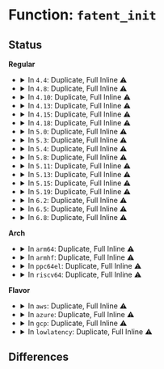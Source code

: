 # Function: <code>fatent_init</code>

## Status
<b>Regular</b>
<ul>
<li>
<details>
<summary>In <code>4.4</code>: Duplicate, Full Inline ⚠️</summary>

**Collision:** Static Duplication

**Inline:** Full

**Transformation:** False

**Instances:**

```
In fs/fat/cache.c (ffffffff812f56e5)
Location: fs/fat/fat.h:321
Inline: True
Inline callers:
  - fs/fat/cache.c:fat_get_cluster
```
```
In fs/fat/fatent.c (ffffffff812f9a2f)
Location: fs/fat/fat.h:321
Inline: True
Inline callers:
  - fs/fat/fatent.c:fat_free_clusters
  - fs/fat/fatent.c:fat_alloc_clusters
  - fs/fat/fatent.c:fat_alloc_clusters
  - fs/fat/fatent.c:fat_count_free_clusters
```
```
In fs/fat/file.c (ffffffff812fa949)
Location: fs/fat/fat.h:321
Inline: True
Inline callers:
  - fs/fat/file.c:fat_truncate_blocks
```
```
In fs/fat/misc.c (ffffffff812fe3f6)
Location: fs/fat/fat.h:321
Inline: True
Inline callers:
  - fs/fat/misc.c:fat_chain_add
```
</details>
</li>
<li>
<details>
<summary>In <code>4.8</code>: Duplicate, Full Inline ⚠️</summary>

**Collision:** Static Duplication

**Inline:** Full

**Transformation:** False

**Instances:**

```
In fs/fat/cache.c (ffffffff81329104)
Location: fs/fat/fat.h:324
Inline: True
Inline callers:
  - fs/fat/cache.c:fat_get_cluster
```
```
In fs/fat/fatent.c (ffffffff8132e00c)
Location: fs/fat/fat.h:324
Inline: True
Inline callers:
  - fs/fat/fatent.c:fat_count_free_clusters
  - fs/fat/fatent.c:fat_free_clusters
  - fs/fat/fatent.c:fat_alloc_clusters
  - fs/fat/fatent.c:fat_alloc_clusters
```
```
In fs/fat/file.c (ffffffff8132e6eb)
Location: fs/fat/fat.h:324
Inline: True
Inline callers:
  - fs/fat/file.c:fat_truncate_blocks
```
```
In fs/fat/misc.c (ffffffff813323f1)
Location: fs/fat/fat.h:324
Inline: True
Inline callers:
  - fs/fat/misc.c:fat_chain_add
```
</details>
</li>
<li>
<details>
<summary>In <code>4.10</code>: Duplicate, Full Inline ⚠️</summary>

**Collision:** Static Duplication

**Inline:** Full

**Transformation:** False

**Instances:**

```
In fs/fat/cache.c (ffffffff8133ee44)
Location: fs/fat/fat.h:324
Inline: True
Inline callers:
  - fs/fat/cache.c:fat_get_cluster
```
```
In fs/fat/fatent.c (ffffffff81343d4c)
Location: fs/fat/fat.h:324
Inline: True
Inline callers:
  - fs/fat/fatent.c:fat_count_free_clusters
  - fs/fat/fatent.c:fat_free_clusters
  - fs/fat/fatent.c:fat_alloc_clusters
  - fs/fat/fatent.c:fat_alloc_clusters
```
```
In fs/fat/file.c (ffffffff8134446f)
Location: fs/fat/fat.h:324
Inline: True
Inline callers:
  - fs/fat/file.c:fat_truncate_blocks
```
```
In fs/fat/misc.c (ffffffff81348191)
Location: fs/fat/fat.h:324
Inline: True
Inline callers:
  - fs/fat/misc.c:fat_chain_add
```
</details>
</li>
<li>
<details>
<summary>In <code>4.13</code>: Duplicate, Full Inline ⚠️</summary>

**Collision:** Static Duplication

**Inline:** Full

**Transformation:** False

**Instances:**

```
In fs/fat/cache.c (ffffffff81353a0c)
Location: fs/fat/fat.h:324
Inline: True
Inline callers:
  - fs/fat/cache.c:fat_get_cluster
```
```
In fs/fat/fatent.c (ffffffff8135880c)
Location: fs/fat/fat.h:324
Inline: True
Inline callers:
  - fs/fat/fatent.c:fat_count_free_clusters
  - fs/fat/fatent.c:fat_free_clusters
  - fs/fat/fatent.c:fat_alloc_clusters
  - fs/fat/fatent.c:fat_alloc_clusters
```
```
In fs/fat/file.c (ffffffff81358f36)
Location: fs/fat/fat.h:324
Inline: True
Inline callers:
  - fs/fat/file.c:fat_truncate_blocks
```
```
In fs/fat/misc.c (ffffffff8135cba1)
Location: fs/fat/fat.h:324
Inline: True
Inline callers:
  - fs/fat/misc.c:fat_chain_add
```
</details>
</li>
<li>
<details>
<summary>In <code>4.15</code>: Duplicate, Full Inline ⚠️</summary>

**Collision:** Static Duplication

**Inline:** Full

**Transformation:** False

**Instances:**

```
In fs/fat/cache.c (ffffffff8137862c)
Location: fs/fat/fat.h:325
Inline: True
Inline callers:
  - fs/fat/cache.c:fat_get_cluster
```
```
In fs/fat/fatent.c (ffffffff8137d4fc)
Location: fs/fat/fat.h:325
Inline: True
Inline callers:
  - fs/fat/fatent.c:fat_count_free_clusters
  - fs/fat/fatent.c:fat_free_clusters
  - fs/fat/fatent.c:fat_alloc_clusters
  - fs/fat/fatent.c:fat_alloc_clusters
```
```
In fs/fat/file.c (ffffffff8137dc46)
Location: fs/fat/fat.h:325
Inline: True
Inline callers:
  - fs/fat/file.c:fat_truncate_blocks
```
```
In fs/fat/misc.c (ffffffff813818a1)
Location: fs/fat/fat.h:325
Inline: True
Inline callers:
  - fs/fat/misc.c:fat_chain_add
```
</details>
</li>
<li>
<details>
<summary>In <code>4.18</code>: Duplicate, Full Inline ⚠️</summary>

**Collision:** Static Duplication

**Inline:** Full

**Transformation:** False

**Instances:**

```
In fs/fat/cache.c (ffffffff813a70d8)
Location: fs/fat/fat.h:325
Inline: True
Inline callers:
  - fs/fat/cache.c:fat_get_cluster
```
```
In fs/fat/fatent.c (ffffffff813abf8b)
Location: fs/fat/fat.h:325
Inline: True
Inline callers:
  - fs/fat/fatent.c:fat_count_free_clusters
  - fs/fat/fatent.c:fat_free_clusters
  - fs/fat/fatent.c:fat_alloc_clusters
  - fs/fat/fatent.c:fat_alloc_clusters
```
```
In fs/fat/file.c (ffffffff813ac6aa)
Location: fs/fat/fat.h:325
Inline: True
Inline callers:
  - fs/fat/file.c:fat_truncate_blocks
```
```
In fs/fat/misc.c (ffffffff813b045a)
Location: fs/fat/fat.h:325
Inline: True
Inline callers:
  - fs/fat/misc.c:fat_chain_add
```
</details>
</li>
<li>
<details>
<summary>In <code>5.0</code>: Duplicate, Full Inline ⚠️</summary>

**Collision:** Static Duplication

**Inline:** Full

**Transformation:** False

**Instances:**

```
In fs/fat/cache.c (ffffffff813bfec8)
Location: fs/fat/fat.h:353
Inline: True
Inline callers:
  - fs/fat/cache.c:fat_get_cluster
```
```
In fs/fat/fatent.c (ffffffff813c505a)
Location: fs/fat/fat.h:353
Inline: True
Inline callers:
  - fs/fat/fatent.c:fat_trim_fs
  - fs/fat/fatent.c:fat_count_free_clusters
  - fs/fat/fatent.c:fat_free_clusters
  - fs/fat/fatent.c:fat_alloc_clusters
  - fs/fat/fatent.c:fat_alloc_clusters
```
```
In fs/fat/file.c (ffffffff813c5940)
Location: fs/fat/fat.h:353
Inline: True
Inline callers:
  - fs/fat/file.c:fat_truncate_blocks
```
```
In fs/fat/misc.c (ffffffff813c9aba)
Location: fs/fat/fat.h:353
Inline: True
Inline callers:
  - fs/fat/misc.c:fat_chain_add
```
</details>
</li>
<li>
<details>
<summary>In <code>5.3</code>: Duplicate, Full Inline ⚠️</summary>

**Collision:** Static Duplication

**Inline:** Full

**Transformation:** False

**Instances:**

```
In fs/fat/cache.c (ffffffff813ea6d9)
Location: fs/fat/fat.h:353
Inline: True
Inline callers:
  - fs/fat/cache.c:fat_get_cluster
```
```
In fs/fat/fatent.c (ffffffff813ef9ae)
Location: fs/fat/fat.h:353
Inline: True
Inline callers:
  - fs/fat/fatent.c:fat_trim_fs
  - fs/fat/fatent.c:fat_count_free_clusters
  - fs/fat/fatent.c:fat_free_clusters
  - fs/fat/fatent.c:fat_alloc_clusters
  - fs/fat/fatent.c:fat_alloc_clusters
```
```
In fs/fat/file.c (ffffffff813f048e)
Location: fs/fat/fat.h:353
Inline: True
Inline callers:
  - fs/fat/file.c:fat_truncate_blocks
```
```
In fs/fat/misc.c (ffffffff813f464a)
Location: fs/fat/fat.h:353
Inline: True
Inline callers:
  - fs/fat/misc.c:fat_chain_add
```
</details>
</li>
<li>
<details>
<summary>In <code>5.4</code>: Duplicate, Full Inline ⚠️</summary>

**Collision:** Static Duplication

**Inline:** Full

**Transformation:** False

**Instances:**

```
In fs/fat/cache.c (ffffffff81404779)
Location: fs/fat/fat.h:353
Inline: True
Inline callers:
  - fs/fat/cache.c:fat_get_cluster
```
```
In fs/fat/fatent.c (ffffffff81409a1e)
Location: fs/fat/fat.h:353
Inline: True
Inline callers:
  - fs/fat/fatent.c:fat_trim_fs
  - fs/fat/fatent.c:fat_count_free_clusters
  - fs/fat/fatent.c:fat_free_clusters
  - fs/fat/fatent.c:fat_alloc_clusters
  - fs/fat/fatent.c:fat_alloc_clusters
```
```
In fs/fat/file.c (ffffffff8140a36e)
Location: fs/fat/fat.h:353
Inline: True
Inline callers:
  - fs/fat/file.c:fat_truncate_blocks
```
```
In fs/fat/misc.c (ffffffff8140e51a)
Location: fs/fat/fat.h:353
Inline: True
Inline callers:
  - fs/fat/misc.c:fat_chain_add
```
</details>
</li>
<li>
<details>
<summary>In <code>5.8</code>: Duplicate, Full Inline ⚠️</summary>

**Collision:** Static Duplication

**Inline:** Full

**Transformation:** False

**Instances:**

```
In fs/fat/cache.c (ffffffff81452621)
Location: fs/fat/fat.h:353
Inline: True
Inline callers:
  - fs/fat/cache.c:fat_get_cluster
```
```
In fs/fat/fatent.c (ffffffff814575ee)
Location: fs/fat/fat.h:353
Inline: True
Inline callers:
  - fs/fat/fatent.c:fat_trim_fs
  - fs/fat/fatent.c:fat_count_free_clusters
  - fs/fat/fatent.c:fat_free_clusters
  - fs/fat/fatent.c:fat_alloc_clusters
  - fs/fat/fatent.c:fat_alloc_clusters
```
```
In fs/fat/file.c (ffffffff81458015)
Location: fs/fat/fat.h:353
Inline: True
```
```
In fs/fat/misc.c (ffffffff8145c2fa)
Location: fs/fat/fat.h:353
Inline: True
Inline callers:
  - fs/fat/misc.c:fat_chain_add
```
</details>
</li>
<li>
<details>
<summary>In <code>5.11</code>: Duplicate, Full Inline ⚠️</summary>

**Collision:** Static Duplication

**Inline:** Full

**Transformation:** False

**Instances:**

```
In fs/fat/cache.c (ffffffff8146eb01)
Location: fs/fat/fat.h:353
Inline: True
Inline callers:
  - fs/fat/cache.c:fat_get_cluster
```
```
In fs/fat/fatent.c (ffffffff814739ae)
Location: fs/fat/fat.h:353
Inline: True
Inline callers:
  - fs/fat/fatent.c:fat_trim_fs
  - fs/fat/fatent.c:fat_count_free_clusters
  - fs/fat/fatent.c:fat_free_clusters
  - fs/fat/fatent.c:fat_alloc_clusters
  - fs/fat/fatent.c:fat_alloc_clusters
```
```
In fs/fat/file.c (ffffffff81474352)
Location: fs/fat/fat.h:353
Inline: True
```
```
In fs/fat/misc.c (ffffffff814781fa)
Location: fs/fat/fat.h:353
Inline: True
Inline callers:
  - fs/fat/misc.c:fat_chain_add
```
</details>
</li>
<li>
<details>
<summary>In <code>5.13</code>: Duplicate, Full Inline ⚠️</summary>

**Collision:** Static Duplication

**Inline:** Full

**Transformation:** False

**Instances:**

```
In fs/fat/cache.c (ffffffff814740d6)
Location: fs/fat/fat.h:353
Inline: True
Inline callers:
  - fs/fat/cache.c:fat_get_cluster
```
```
In fs/fat/fatent.c (ffffffff814793fa)
Location: fs/fat/fat.h:353
Inline: True
Inline callers:
  - fs/fat/fatent.c:fat_trim_fs
  - fs/fat/fatent.c:fat_count_free_clusters
  - fs/fat/fatent.c:fat_free_clusters
  - fs/fat/fatent.c:fat_alloc_clusters
  - fs/fat/fatent.c:fat_alloc_clusters
```
```
In fs/fat/file.c (ffffffff81479cc2)
Location: fs/fat/fat.h:353
Inline: True
```
```
In fs/fat/misc.c (ffffffff8147dc8a)
Location: fs/fat/fat.h:353
Inline: True
Inline callers:
  - fs/fat/misc.c:fat_chain_add
```
</details>
</li>
<li>
<details>
<summary>In <code>5.15</code>: Duplicate, Full Inline ⚠️</summary>

**Collision:** Static Duplication

**Inline:** Full

**Transformation:** False

**Instances:**

```
In fs/fat/cache.c (ffffffff814cad8f)
Location: fs/fat/fat.h:353
Inline: True
Inline callers:
  - fs/fat/cache.c:fat_get_cluster
```
```
In fs/fat/fatent.c (ffffffff814d0937)
Location: fs/fat/fat.h:353
Inline: True
Inline callers:
  - fs/fat/fatent.c:fat_trim_fs
  - fs/fat/fatent.c:fat_count_free_clusters
  - fs/fat/fatent.c:fat_free_clusters
  - fs/fat/fatent.c:fat_alloc_clusters
  - fs/fat/fatent.c:fat_alloc_clusters
```
```
In fs/fat/file.c (ffffffff814d12c8)
Location: fs/fat/fat.h:353
Inline: True
```
```
In fs/fat/misc.c (ffffffff814d5519)
Location: fs/fat/fat.h:353
Inline: True
Inline callers:
  - fs/fat/misc.c:fat_chain_add
```
</details>
</li>
<li>
<details>
<summary>In <code>5.19</code>: Duplicate, Full Inline ⚠️</summary>

**Collision:** Static Duplication

**Inline:** Full

**Transformation:** False

**Instances:**

```
In fs/fat/cache.c (ffffffff81556e2c)
Location: fs/fat/fat.h:354
Inline: True
Inline callers:
  - fs/fat/cache.c:fat_get_cluster
```
```
In fs/fat/fatent.c (ffffffff8155d48e)
Location: fs/fat/fat.h:354
Inline: True
Inline callers:
  - fs/fat/fatent.c:fat_trim_fs
  - fs/fat/fatent.c:fat_count_free_clusters
  - fs/fat/fatent.c:fat_free_clusters
  - fs/fat/fatent.c:fat_alloc_clusters
  - fs/fat/fatent.c:fat_alloc_clusters
```
```
In fs/fat/file.c (ffffffff8155df10)
Location: fs/fat/fat.h:354
Inline: True
```
```
In fs/fat/misc.c (ffffffff815625a4)
Location: fs/fat/fat.h:354
Inline: True
Inline callers:
  - fs/fat/misc.c:fat_chain_add
```
</details>
</li>
<li>
<details>
<summary>In <code>6.2</code>: Duplicate, Full Inline ⚠️</summary>

**Collision:** Static Duplication

**Inline:** Full

**Transformation:** False

**Instances:**

```
In fs/fat/cache.c (ffffffff815f89ca)
Location: fs/fat/fat.h:354
Inline: True
Inline callers:
  - fs/fat/cache.c:fat_get_cluster
```
```
In fs/fat/fatent.c (ffffffff815ff4de)
Location: fs/fat/fat.h:354
Inline: True
Inline callers:
  - fs/fat/fatent.c:fat_trim_fs
  - fs/fat/fatent.c:fat_count_free_clusters
  - fs/fat/fatent.c:fat_free_clusters
  - fs/fat/fatent.c:fat_alloc_clusters
  - fs/fat/fatent.c:fat_alloc_clusters
```
```
In fs/fat/file.c (ffffffff815fffc0)
Location: fs/fat/fat.h:354
Inline: True
```
```
In fs/fat/misc.c (ffffffff81604f5a)
Location: fs/fat/fat.h:354
Inline: True
Inline callers:
  - fs/fat/misc.c:fat_chain_add
```
</details>
</li>
<li>
<details>
<summary>In <code>6.5</code>: Duplicate, Full Inline ⚠️</summary>

**Collision:** Static Duplication

**Inline:** Full

**Transformation:** False

**Instances:**

```
In fs/fat/cache.c (ffffffff8163094a)
Location: fs/fat/fat.h:354
Inline: True
Inline callers:
  - fs/fat/cache.c:fat_get_cluster
```
```
In fs/fat/fatent.c (ffffffff816374be)
Location: fs/fat/fat.h:354
Inline: True
Inline callers:
  - fs/fat/fatent.c:fat_trim_fs
  - fs/fat/fatent.c:fat_count_free_clusters
  - fs/fat/fatent.c:fat_free_clusters
  - fs/fat/fatent.c:fat_alloc_clusters
  - fs/fat/fatent.c:fat_alloc_clusters
```
```
In fs/fat/file.c (ffffffff81637fa0)
Location: fs/fat/fat.h:354
Inline: True
```
```
In fs/fat/misc.c (ffffffff8163ce6a)
Location: fs/fat/fat.h:354
Inline: True
Inline callers:
  - fs/fat/misc.c:fat_chain_add
```
</details>
</li>
<li>
<details>
<summary>In <code>6.8</code>: Duplicate, Full Inline ⚠️</summary>

**Collision:** Static Duplication

**Inline:** Full

**Transformation:** False

**Instances:**

```
In fs/fat/cache.c (ffffffff81669dfa)
Location: fs/fat/fat.h:354
Inline: True
Inline callers:
  - fs/fat/cache.c:fat_get_cluster
```
```
In fs/fat/fatent.c (ffffffff816709ae)
Location: fs/fat/fat.h:354
Inline: True
Inline callers:
  - fs/fat/fatent.c:fat_trim_fs
  - fs/fat/fatent.c:fat_count_free_clusters
  - fs/fat/fatent.c:fat_free_clusters
  - fs/fat/fatent.c:fat_alloc_clusters
  - fs/fat/fatent.c:fat_alloc_clusters
```
```
In fs/fat/file.c (ffffffff81671490)
Location: fs/fat/fat.h:354
Inline: True
```
```
In fs/fat/misc.c (ffffffff816763da)
Location: fs/fat/fat.h:354
Inline: True
Inline callers:
  - fs/fat/misc.c:fat_chain_add
```
</details>
</li>
</ul>
<b>Arch</b>
<ul>
<li>
<details>
<summary>In <code>arm64</code>: Duplicate, Full Inline ⚠️</summary>

**Collision:** Static Duplication

**Inline:** Full

**Transformation:** False

**Instances:**

```
In fs/fat/cache.c (ffff8000104e3358)
Location: fs/fat/fat.h:353
Inline: True
Inline callers:
  - fs/fat/cache.c:fat_get_cluster
```
```
In fs/fat/fatent.c (ffff8000104e9ef8)
Location: fs/fat/fat.h:353
Inline: True
Inline callers:
  - fs/fat/fatent.c:fat_trim_fs
  - fs/fat/fatent.c:fat_count_free_clusters
  - fs/fat/fatent.c:fat_free_clusters
  - fs/fat/fatent.c:fat_alloc_clusters
  - fs/fat/fatent.c:fat_alloc_clusters
```
```
In fs/fat/file.c (ffff8000104ea7e4)
Location: fs/fat/fat.h:353
Inline: True
Inline callers:
  - fs/fat/file.c:fat_truncate_blocks
```
```
In fs/fat/misc.c (ffff8000104ef0e4)
Location: fs/fat/fat.h:353
Inline: True
Inline callers:
  - fs/fat/misc.c:fat_chain_add
```
</details>
</li>
<li>
<details>
<summary>In <code>armhf</code>: Duplicate, Full Inline ⚠️</summary>

**Collision:** Static Duplication

**Inline:** Full

**Transformation:** False

**Instances:**

```
In fs/fat/cache.c (c06a24a0)
Location: fs/fat/fat.h:353
Inline: True
Inline callers:
  - fs/fat/cache.c:fat_get_cluster
```
```
In fs/fat/fatent.c (c06a7d8c)
Location: fs/fat/fat.h:353
Inline: True
Inline callers:
  - fs/fat/fatent.c:fat_trim_fs
  - fs/fat/fatent.c:fat_count_free_clusters
  - fs/fat/fatent.c:fat_free_clusters
  - fs/fat/fatent.c:fat_alloc_clusters
  - fs/fat/fatent.c:fat_alloc_clusters
```
```
In fs/fat/file.c (c06a8778)
Location: fs/fat/fat.h:353
Inline: True
Inline callers:
  - fs/fat/file.c:fat_truncate_blocks
```
```
In fs/fat/misc.c (c06acc3c)
Location: fs/fat/fat.h:353
Inline: True
Inline callers:
  - fs/fat/misc.c:fat_chain_add
```
</details>
</li>
<li>
<details>
<summary>In <code>ppc64el</code>: Duplicate, Full Inline ⚠️</summary>

**Collision:** Static Duplication

**Inline:** Full

**Transformation:** False

**Instances:**

```
In fs/fat/cache.c (c000000000620524)
Location: fs/fat/fat.h:353
Inline: True
Inline callers:
  - fs/fat/cache.c:fat_get_cluster
```
```
In fs/fat/fatent.c (c000000000627dac)
Location: fs/fat/fat.h:353
Inline: True
Inline callers:
  - fs/fat/fatent.c:fat_trim_fs
  - fs/fat/fatent.c:fat_count_free_clusters
  - fs/fat/fatent.c:fat_free_clusters
  - fs/fat/fatent.c:fat_alloc_clusters
  - fs/fat/fatent.c:fat_alloc_clusters
```
```
In fs/fat/file.c (c000000000628964)
Location: fs/fat/fat.h:353
Inline: True
Inline callers:
  - fs/fat/file.c:fat_truncate_blocks
```
```
In fs/fat/misc.c (c00000000062e314)
Location: fs/fat/fat.h:353
Inline: True
Inline callers:
  - fs/fat/misc.c:fat_chain_add
```
</details>
</li>
<li>
<details>
<summary>In <code>riscv64</code>: Duplicate, Full Inline ⚠️</summary>

**Collision:** Static Duplication

**Inline:** Full

**Transformation:** False

**Instances:**

```
In fs/fat/cache.c (ffffffe000356b50)
Location: fs/fat/fat.h:353
Inline: True
Inline callers:
  - fs/fat/cache.c:fat_get_cluster
```
```
In fs/fat/fatent.c (ffffffe00035ae90)
Location: fs/fat/fat.h:353
Inline: True
Inline callers:
  - fs/fat/fatent.c:fat_trim_fs
  - fs/fat/fatent.c:fat_count_free_clusters
  - fs/fat/fatent.c:fat_free_clusters
  - fs/fat/fatent.c:fat_alloc_clusters
  - fs/fat/fatent.c:fat_alloc_clusters
```
```
In fs/fat/file.c (ffffffe00035b5c2)
Location: fs/fat/fat.h:353
Inline: True
Inline callers:
  - fs/fat/file.c:fat_truncate_blocks
```
```
In fs/fat/misc.c (ffffffe00035f144)
Location: fs/fat/fat.h:353
Inline: True
Inline callers:
  - fs/fat/misc.c:fat_chain_add
```
</details>
</li>
</ul>
<b>Flavor</b>
<ul>
<li>
<details>
<summary>In <code>aws</code>: Duplicate, Full Inline ⚠️</summary>

**Collision:** Static Duplication

**Inline:** Full

**Transformation:** False

**Instances:**

```
In fs/fat/cache.c (ffffffff813fcd59)
Location: fs/fat/fat.h:353
Inline: True
Inline callers:
  - fs/fat/cache.c:fat_get_cluster
```
```
In fs/fat/fatent.c (ffffffff81401ffe)
Location: fs/fat/fat.h:353
Inline: True
Inline callers:
  - fs/fat/fatent.c:fat_trim_fs
  - fs/fat/fatent.c:fat_count_free_clusters
  - fs/fat/fatent.c:fat_free_clusters
  - fs/fat/fatent.c:fat_alloc_clusters
  - fs/fat/fatent.c:fat_alloc_clusters
```
```
In fs/fat/file.c (ffffffff8140294e)
Location: fs/fat/fat.h:353
Inline: True
Inline callers:
  - fs/fat/file.c:fat_truncate_blocks
```
```
In fs/fat/misc.c (ffffffff81406afa)
Location: fs/fat/fat.h:353
Inline: True
Inline callers:
  - fs/fat/misc.c:fat_chain_add
```
</details>
</li>
<li>
<details>
<summary>In <code>azure</code>: Duplicate, Full Inline ⚠️</summary>

**Collision:** Static Duplication

**Inline:** Full

**Transformation:** False

**Instances:**

```
In fs/fat/cache.c (ffffffff813ed7d9)
Location: fs/fat/fat.h:353
Inline: True
Inline callers:
  - fs/fat/cache.c:fat_get_cluster
```
```
In fs/fat/fatent.c (ffffffff813f2a7e)
Location: fs/fat/fat.h:353
Inline: True
Inline callers:
  - fs/fat/fatent.c:fat_trim_fs
  - fs/fat/fatent.c:fat_count_free_clusters
  - fs/fat/fatent.c:fat_free_clusters
  - fs/fat/fatent.c:fat_alloc_clusters
  - fs/fat/fatent.c:fat_alloc_clusters
```
```
In fs/fat/file.c (ffffffff813f33ce)
Location: fs/fat/fat.h:353
Inline: True
Inline callers:
  - fs/fat/file.c:fat_truncate_blocks
```
```
In fs/fat/misc.c (ffffffff813f757a)
Location: fs/fat/fat.h:353
Inline: True
Inline callers:
  - fs/fat/misc.c:fat_chain_add
```
</details>
</li>
<li>
<details>
<summary>In <code>gcp</code>: Duplicate, Full Inline ⚠️</summary>

**Collision:** Static Duplication

**Inline:** Full

**Transformation:** False

**Instances:**

```
In fs/fat/cache.c (ffffffff813fa0d9)
Location: fs/fat/fat.h:353
Inline: True
Inline callers:
  - fs/fat/cache.c:fat_get_cluster
```
```
In fs/fat/fatent.c (ffffffff813ff37e)
Location: fs/fat/fat.h:353
Inline: True
Inline callers:
  - fs/fat/fatent.c:fat_trim_fs
  - fs/fat/fatent.c:fat_count_free_clusters
  - fs/fat/fatent.c:fat_free_clusters
  - fs/fat/fatent.c:fat_alloc_clusters
  - fs/fat/fatent.c:fat_alloc_clusters
```
```
In fs/fat/file.c (ffffffff813ffcce)
Location: fs/fat/fat.h:353
Inline: True
Inline callers:
  - fs/fat/file.c:fat_truncate_blocks
```
```
In fs/fat/misc.c (ffffffff81403e7a)
Location: fs/fat/fat.h:353
Inline: True
Inline callers:
  - fs/fat/misc.c:fat_chain_add
```
</details>
</li>
<li>
<details>
<summary>In <code>lowlatency</code>: Duplicate, Full Inline ⚠️</summary>

**Collision:** Static Duplication

**Inline:** Full

**Transformation:** False

**Instances:**

```
In fs/fat/cache.c (ffffffff8140fd1e)
Location: fs/fat/fat.h:353
Inline: True
Inline callers:
  - fs/fat/cache.c:fat_get_cluster
```
```
In fs/fat/fatent.c (ffffffff81414fae)
Location: fs/fat/fat.h:353
Inline: True
Inline callers:
  - fs/fat/fatent.c:fat_trim_fs
  - fs/fat/fatent.c:fat_count_free_clusters
  - fs/fat/fatent.c:fat_free_clusters
  - fs/fat/fatent.c:fat_alloc_clusters
  - fs/fat/fatent.c:fat_alloc_clusters
```
```
In fs/fat/file.c (ffffffff814158fe)
Location: fs/fat/fat.h:353
Inline: True
Inline callers:
  - fs/fat/file.c:fat_truncate_blocks
```
```
In fs/fat/misc.c (ffffffff81419aea)
Location: fs/fat/fat.h:353
Inline: True
Inline callers:
  - fs/fat/misc.c:fat_chain_add
```
</details>
</li>
</ul>

## Differences

